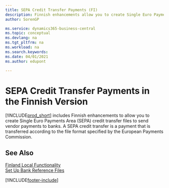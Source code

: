 ```yaml
---
title: SEPA Credit Transfer Payments (FI)
description: Finnish enhancements allow you to create Single Euro Payments Area (SEPA) credit transfer files to send vendor payments to banks.
author: SorenGP

ms.service: dynamics365-business-central
ms.topic: conceptual
ms.devlang: na
ms.tgt_pltfrm: na
ms.workload: na
ms.search.keywords:
ms.date: 04/01/2021
ms.author: edupont

---
```

# SEPA Credit Transfer Payments in the Finnish Version

[!INCLUDE[prod_short](../../includes/prod_short.md)] includes Finnish enhancements to allow you to create Single Euro Payments Area (SEPA) credit transfer files to send vendor payments to banks. A SEPA credit transfer is a payment that is transferred according to the file format specified by the European Payments Commission.  

## See Also

[Finland Local Functionality](finland-local-functionality.md)  
[Set Up Bank Reference Files](how-to-set-up-bank-reference-files.md)  


[!INCLUDE[footer-include](../../includes/footer-banner.md)]
